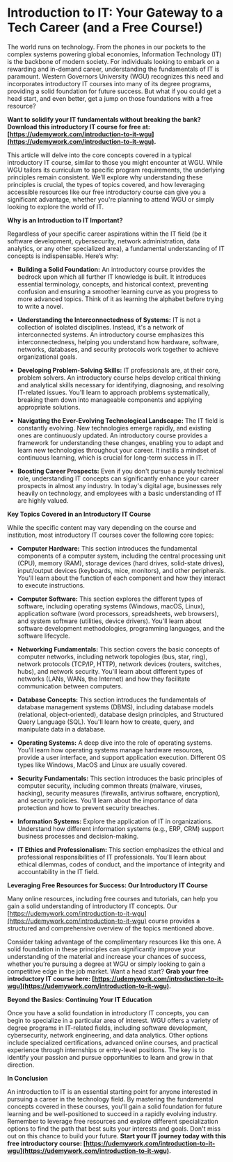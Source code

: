 # Introduction to IT: Your Gateway to a Tech Career (and a Free Course!)

The world runs on technology. From the phones in our pockets to the complex systems powering global economies, Information Technology (IT) is the backbone of modern society.  For individuals looking to embark on a rewarding and in-demand career, understanding the fundamentals of IT is paramount. Western Governors University (WGU) recognizes this need and incorporates introductory IT courses into many of its degree programs, providing a solid foundation for future success. But what if you could get a head start, and even better, get a jump on those foundations with a free resource?

**Want to solidify your IT fundamentals without breaking the bank? Download this introductory IT course for free at: [https://udemywork.com/introduction-to-it-wgu](https://udemywork.com/introduction-to-it-wgu).**

This article will delve into the core concepts covered in a typical introductory IT course, similar to those you might encounter at WGU.  While WGU tailors its curriculum to specific program requirements, the underlying principles remain consistent. We’ll explore why understanding these principles is crucial, the types of topics covered, and how leveraging accessible resources like our free introductory course can give you a significant advantage, whether you're planning to attend WGU or simply looking to explore the world of IT.

**Why is an Introduction to IT Important?**

Regardless of your specific career aspirations within the IT field (be it software development, cybersecurity, network administration, data analytics, or any other specialized area), a fundamental understanding of IT concepts is indispensable. Here’s why:

*   **Building a Solid Foundation:**  An introductory course provides the bedrock upon which all further IT knowledge is built. It introduces essential terminology, concepts, and historical context, preventing confusion and ensuring a smoother learning curve as you progress to more advanced topics. Think of it as learning the alphabet before trying to write a novel.

*   **Understanding the Interconnectedness of Systems:** IT is not a collection of isolated disciplines. Instead, it's a network of interconnected systems.  An introductory course emphasizes this interconnectedness, helping you understand how hardware, software, networks, databases, and security protocols work together to achieve organizational goals.

*   **Developing Problem-Solving Skills:** IT professionals are, at their core, problem solvers. An introductory course helps develop critical thinking and analytical skills necessary for identifying, diagnosing, and resolving IT-related issues. You'll learn to approach problems systematically, breaking them down into manageable components and applying appropriate solutions.

*   **Navigating the Ever-Evolving Technological Landscape:**  The IT field is constantly evolving. New technologies emerge rapidly, and existing ones are continuously updated. An introductory course provides a framework for understanding these changes, enabling you to adapt and learn new technologies throughout your career. It instills a mindset of continuous learning, which is crucial for long-term success in IT.

*   **Boosting Career Prospects:** Even if you don't pursue a purely technical role, understanding IT concepts can significantly enhance your career prospects in almost any industry. In today's digital age, businesses rely heavily on technology, and employees with a basic understanding of IT are highly valued.

**Key Topics Covered in an Introductory IT Course**

While the specific content may vary depending on the course and institution, most introductory IT courses cover the following core topics:

*   **Computer Hardware:**  This section introduces the fundamental components of a computer system, including the central processing unit (CPU), memory (RAM), storage devices (hard drives, solid-state drives), input/output devices (keyboards, mice, monitors), and other peripherals.  You'll learn about the function of each component and how they interact to execute instructions.

*   **Computer Software:**  This section explores the different types of software, including operating systems (Windows, macOS, Linux), application software (word processors, spreadsheets, web browsers), and system software (utilities, device drivers). You'll learn about software development methodologies, programming languages, and the software lifecycle.

*   **Networking Fundamentals:**  This section covers the basic concepts of computer networks, including network topologies (bus, star, ring), network protocols (TCP/IP, HTTP), network devices (routers, switches, hubs), and network security. You'll learn about different types of networks (LANs, WANs, the Internet) and how they facilitate communication between computers.

*   **Database Concepts:**  This section introduces the fundamentals of database management systems (DBMS), including database models (relational, object-oriented), database design principles, and Structured Query Language (SQL). You'll learn how to create, query, and manipulate data in a database.

*   **Operating Systems:** A deep dive into the role of operating systems. You'll learn how operating systems manage hardware resources, provide a user interface, and support application execution. Different OS types like Windows, MacOS and Linux are usually covered.

*   **Security Fundamentals:**  This section introduces the basic principles of computer security, including common threats (malware, viruses, hacking), security measures (firewalls, antivirus software, encryption), and security policies.  You'll learn about the importance of data protection and how to prevent security breaches.

*   **Information Systems:** Explore the application of IT in organizations. Understand how different information systems (e.g., ERP, CRM) support business processes and decision-making.

*   **IT Ethics and Professionalism:** This section emphasizes the ethical and professional responsibilities of IT professionals. You'll learn about ethical dilemmas, codes of conduct, and the importance of integrity and accountability in the IT field.

**Leveraging Free Resources for Success: Our Introductory IT Course**

Many online resources, including free courses and tutorials, can help you gain a solid understanding of introductory IT concepts. Our [https://udemywork.com/introduction-to-it-wgu](https://udemywork.com/introduction-to-it-wgu) course provides a structured and comprehensive overview of the topics mentioned above.

Consider taking advantage of the complimentary resources like this one.  A solid foundation in these principles can significantly improve your understanding of the material and increase your chances of success, whether you’re pursuing a degree at WGU or simply looking to gain a competitive edge in the job market.  Want a head start? **Grab your free introductory IT course here: [https://udemywork.com/introduction-to-it-wgu](https://udemywork.com/introduction-to-it-wgu).**

**Beyond the Basics: Continuing Your IT Education**

Once you have a solid foundation in introductory IT concepts, you can begin to specialize in a particular area of interest. WGU offers a variety of degree programs in IT-related fields, including software development, cybersecurity, network engineering, and data analytics.  Other options include specialized certifications, advanced online courses, and practical experience through internships or entry-level positions. The key is to identify your passion and pursue opportunities to learn and grow in that direction.

**In Conclusion**

An introduction to IT is an essential starting point for anyone interested in pursuing a career in the technology field. By mastering the fundamental concepts covered in these courses, you'll gain a solid foundation for future learning and be well-positioned to succeed in a rapidly evolving industry. Remember to leverage free resources and explore different specialization options to find the path that best suits your interests and goals. Don't miss out on this chance to build your future. **Start your IT journey today with this free introductory course: [https://udemywork.com/introduction-to-it-wgu](https://udemywork.com/introduction-to-it-wgu).**
